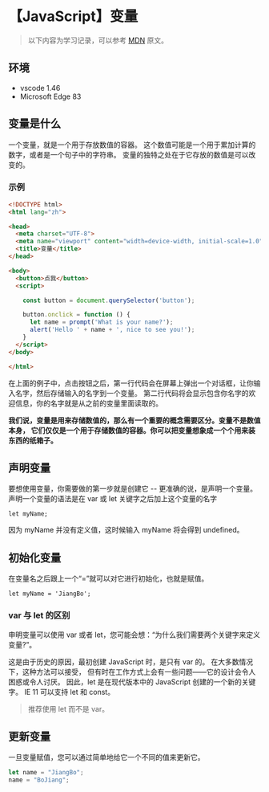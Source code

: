# 【JavaScript】变量

> 以下内容为学习记录，可以参考 [MDN][1] 原文。

## 环境

- vscode 1.46
- Microsoft Edge 83

## 变量是什么

一个变量，就是一个用于存放数值的容器。
这个数值可能是一个用于累加计算的数字，或者是一个句子中的字符串。
变量的独特之处在于它存放的数值是可以改变的。

### 示例

```html
<!DOCTYPE html>
<html lang="zh">

<head>
  <meta charset="UTF-8">
  <meta name="viewport" content="width=device-width, initial-scale=1.0">
  <title>变量</title>
</head>

<body>
  <button>点我</button>
  <script>

    const button = document.querySelector('button');

    button.onclick = function () {
      let name = prompt('What is your name?');
      alert('Hello ' + name + ', nice to see you!');
    }
  </script>
</body>

</html>
```

在上面的例子中，点击按钮之后，第一行代码会在屏幕上弹出一个对话框，让你输入名字，然后存储输入的名字到一个变量。
第二行代码将会显示包含你名字的欢迎信息，你的名字就是从之前的变量里面读取的。

**我们说，变量是用来存储数值的，那么有一个重要的概念需要区分。变量不是数值本身，
它们仅仅是一个用于存储数值的容器。你可以把变量想象成一个个用来装东西的纸箱子。**

## 声明变量

要想使用变量，你需要做的第一步就是创建它 -- 更准确的说，是声明一个变量。
声明一个变量的语法是在 var 或 let 关键字之后加上这个变量的名字

`let myName;`

因为 myName 并没有定义值，这时候输入 myName 将会得到 undefined。

## 初始化变量

在变量名之后跟上一个“=”就可以对它进行初始化，也就是赋值。

`let myName = 'JiangBo';`

### var 与 let 的区别

申明变量可以使用 var 或者 let，您可能会想：“为什么我们需要两个关键字来定义变量?”。

这是由于历史的原因，最初创建 JavaScript 时，是只有 var 的。 
在大多数情况下，这种方法可以接受， 但有时在工作方式上会有一些问题——它的设计会令人困惑或令人讨厌。
因此，let 是在现代版本中的 JavaScript 创建的一个新的关键字。
IE 11 可以支持 let 和 const。

> 推荐使用 let 而不是 var。

## 更新变量

一旦变量赋值，您可以通过简单地给它一个不同的值来更新它。

```js
let name = "JiangBo";
name = "BoJiang";
```

[1]: https://developer.mozilla.org/zh-CN/docs/Learn/JavaScript/First_steps/Variables